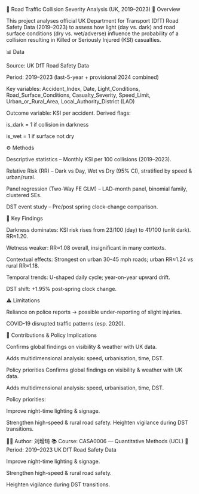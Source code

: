 🚦 Road Traffic Collision Severity Analysis (UK, 2019–2023)
📌 Overview

This project analyses official UK Department for Transport (DfT) Road Safety Data (2019–2023) to assess how light (day vs. dark) and road surface conditions (dry vs. wet/adverse) influence the probability of a collision resulting in Killed or Seriously Injured (KSI) casualties.

📊 Data

Source: UK DfT Road Safety Data

Period: 2019–2023 (last-5-year + provisional 2024 combined)

Key variables: Accident_Index, Date, Light_Conditions, Road_Surface_Conditions, Casualty_Severity, Speed_Limit, Urban_or_Rural_Area, Local_Authority_District (LAD)

Outcome variable: KSI per accident. Derived flags:

is_dark = 1 if collision in darkness

is_wet = 1 if surface not dry

⚙️ Methods

Descriptive statistics – Monthly KSI per 100 collisions (2019–2023).

Relative Risk (RR) – Dark vs Day, Wet vs Dry (95% CI), stratified by speed & urban/rural.

Panel regression (Two-Way FE GLM) – LAD–month panel, binomial family, clustered SEs.

DST event study – Pre/post spring clock-change comparison.

🔑 Key Findings

Darkness dominates: KSI risk rises from 23/100 (day) to 41/100 (unlit dark). RR≈1.20.

Wetness weaker: RR≈1.08 overall, insignificant in many contexts.

Contextual effects: Strongest on urban 30–45 mph roads; urban RR≈1.24 vs rural RR≈1.18.

Temporal trends: U-shaped daily cycle; year-on-year upward drift.

DST shift: +1.95% post-spring clock change.

⚠️ Limitations

Reliance on police reports → possible under-reporting of slight injuries.

COVID-19 disrupted traffic patterns (esp. 2020).

🎯 Contributions & Policy Implications

Confirms global findings on visibility & weather with UK data.

Adds multidimensional analysis: speed, urbanisation, time, DST.

Policy priorities
Confirms global findings on visibility & weather with UK data.

Adds multidimensional analysis: speed, urbanisation, time, DST.

Policy priorities:

Improve night-time lighting & signage.

Strengthen high-speed & rural road safety.
Heighten vigilance during DST transitions.

👩‍🎓 Author: 刘增琦
📚 Course: CASA0006 — Quantitative Methods (UCL)
📅 Period: 2019–2023 UK DfT Road Safety Data

Improve night-time lighting & signage.

Strengthen high-speed & rural road safety.

Heighten vigilance during DST transitions.
